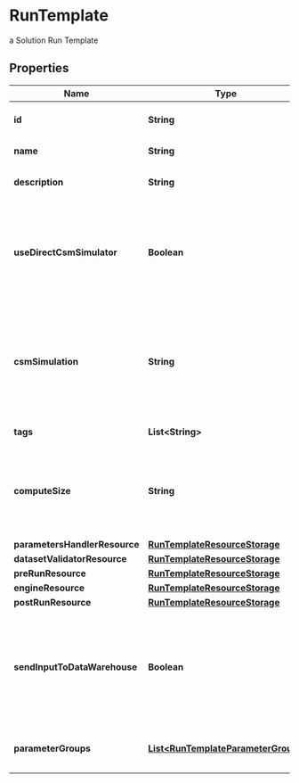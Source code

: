 

# RunTemplate

a Solution Run Template

## Properties

Name | Type | Description | Notes
------------ | ------------- | ------------- | -------------
**id** | **String** | the Solution Run Template id | 
**name** | **String** | the Run Template name | 
**description** | **String** | the Run Template description |  [optional]
**useDirectCsmSimulator** | **Boolean** | whether or not the Run Template use the main standard csmSimulator directly. False if there is an Engine set |  [optional] [readonly]
**csmSimulation** | **String** | the Cosmo Tech simulation name. This information is send to the Engine. Mandatory information if no Engine is defined |  [optional]
**tags** | **List&lt;String&gt;** | the list of Run Template tags |  [optional]
**computeSize** | **String** | the compute size needed for this Run Template. Standard sizes are basic and highcpu. Default is basic |  [optional]
**parametersHandlerResource** | [**RunTemplateResourceStorage**](RunTemplateResourceStorage.md) |  |  [optional]
**datasetValidatorResource** | [**RunTemplateResourceStorage**](RunTemplateResourceStorage.md) |  |  [optional]
**preRunResource** | [**RunTemplateResourceStorage**](RunTemplateResourceStorage.md) |  |  [optional]
**engineResource** | [**RunTemplateResourceStorage**](RunTemplateResourceStorage.md) |  |  [optional]
**postRunResource** | [**RunTemplateResourceStorage**](RunTemplateResourceStorage.md) |  |  [optional]
**sendInputToDataWarehouse** | **Boolean** | whether or not the Dataset values and the input parameters values are send to the DataWarehouse prior to Simulation Run |  [optional]
**parameterGroups** | [**List&lt;RunTemplateParameterGroup&gt;**](RunTemplateParameterGroup.md) | the list of parameters groups for the Run Template |  [optional]



